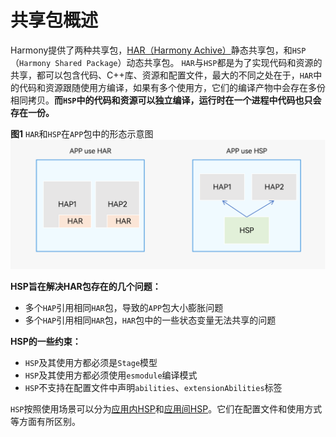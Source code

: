 # 共享包概述

Harmony提供了两种共享包，[HAR（Harmony Achive）](har-package.md)静态共享包，和`HSP`（`Harmony Shared Package`）动态共享包。
`HAR`与`HSP`都是为了实现代码和资源的共享，都可以包含代码、C++库、资源和配置文件，最大的不同之处在于，`HAR`中的代码和资源跟随使用方编译，如果有多个使用方，它们的编译产物中会存在多份相同拷贝。**而`HSP`中的代码和资源可以独立编译，运行时在一个进程中代码也只会存在一份。**

**图1** `HAR`和`HSP`在`APP`包中的形态示意图
![in-app-hsp-har](figures/in-app-hsp-har.png)

**HSP旨在解决HAR包存在的几个问题：**
- 多个`HAP`引用相同`HAR`包，导致的`APP`包大小膨胀问题
- 多个`HAP`引用相同`HAR`包，`HAR`包中的一些状态变量无法共享的问题

**HSP的一些约束：**
- `HSP`及其使用方都必须是`Stage`模型
- `HSP`及其使用方都必须使用`esmodule`编译模式
- `HSP`不支持在配置文件中声明`abilities`、`extensionAbilities`标签

`HSP`按照使用场景可以分为[应用内HSP](in-app-hsp.md)和[应用间HSP](cross-app-hsp.md)。它们在配置文件和使用方式等方面有所区别。